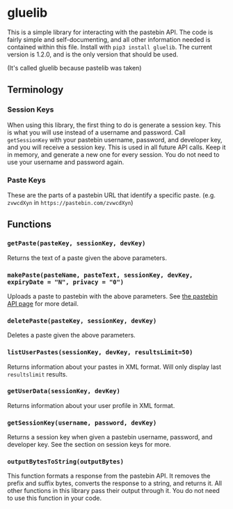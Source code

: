 # gluelib
This is a simple library for interacting with the pastebin API. The code is fairly simple and self-documenting, and all other information needed is contained within this file. Install with `pip3 install gluelib`. The current version is 1.2.0, and is the only version that should be used.

(It's called gluelib because pastelib was taken)

## Terminology
### Session Keys
When using this library, the first thing to do is generate a session key. This is what you will use instead of a username and password. Call `getSessionKey` with your pastebin username, password, and developer key, and you will receive a session key. This is used in all future API calls. Keep it in memory, and generate a new one for every session. You do not need to use your username and password again.

### Paste Keys
These are the parts of a pastebin URL that identify a specific paste. (e.g. `zvwcdXyn` in `https://pastebin.com/zvwcdXyn`)

## Functions

### `getPaste(pasteKey, sessionKey, devKey)`
Returns the text of a paste given the above parameters.

### `makePaste(pasteName, pasteText, sessionKey, devKey, expiryDate = "N", privacy = "0")`
Uploads a paste to pastebin with the above parameters. See [the pastebin API page](https://pastebin.com/doc_api "the pastebin API page") for more detail.

### `deletePaste(pasteKey, sessionKey, devKey)`
Deletes a paste given the above parameters.

### `listUserPastes(sessionKey, devKey, resultsLimit=50)`
Returns information about your pastes in XML format. Will only display last `resultslimit` results.

### `getUserData(sessionKey, devKey)`
Returns information about your user profile in XML format.

### `getSessionKey(username, password, devKey)`
Returns a session key when given a pastebin username, password, and developer key. See the section on session keys for more.

### `outputBytesToString(outputBytes)`
This function formats a response from the pastebin API. It removes the prefix and suffix bytes, converts the response to a string, and returns it. All other functions in this library pass their output through it. You do not need to use this function in your code.

